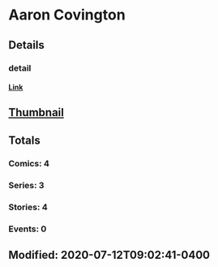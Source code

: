 # Aaron  Covington 
## Details
### detail
#### [Link](http://marvel.com/comics/creators/13489/aaron_covington?utm_campaign=apiRef&utm_source=225578a89fc76f3d20fbffda5d17a88d)
## [Thumbnail](http://i.annihil.us/u/prod/marvel/i/mg/b/40/image_not_available.jpg)
## Totals
### Comics: 4
### Series: 3
### Stories: 4
### Events: 0
## Modified: 2020-07-12T09:02:41-0400